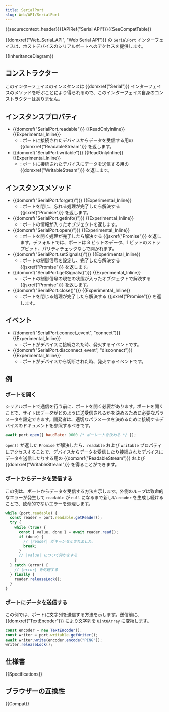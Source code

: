 ```yaml
---
title: SerialPort
slug: Web/API/SerialPort
---
```


{{securecontext_header}}{{APIRef("Serial API")}}{{SeeCompatTable}}

{{domxref("Web_Serial_API", "Web Serial API")}} の `SerialPort` インターフェイスは、ホストデバイスのシリアルポートへのアクセスを提供します。

{{InheritanceDiagram}}

## コンストラクター

このインターフェイスのインスタンスは {{domxref("Serial")}} インターフェイスのメソッドを呼ぶことにより得られるので、このインターフェイス自身のコンストラクターはありません。

## インスタンスプロパティ

- {{domxref("SerialPort.readable")}} {{ReadOnlyInline}} {{Experimental_Inline}}
  - : ポートに接続されたデバイスからデータを受信する用の {{domxref("ReadableStream")}} を返します。
- {{domxref("SerialPort.writable")}} {{ReadOnlyInline}} {{Experimental_Inline}}
  - : ポートに接続されたデバイスにデータを送信する用の {{domxref("WritableStream")}} を返します。

## インスタンスメソッド

- {{domxref("SerialPort.forget()")}} {{Experimental_Inline}}
  - : ポートを閉じ、忘れる処理が完了したら解決する {{jsxref("Promise")}} を返します。
- {{domxref("SerialPort.getInfo()")}} {{Experimental_Inline}}
  - : ポートの情報が入ったオブジェクトを返します。
- {{domxref("SerialPort.open()")}} {{Experimental_Inline}}
  - : ポートを開く処理が完了したら解決する {{jsxref("Promise")}} を返します。デフォルトでは、ポートは 8 ビットのデータ、1 ビットのストップビット、パリティチェックなしで開かれます。
- {{domxref("SerialPort.setSignals()")}} {{Experimental_Inline}}
  - : ポートの制御信号を設定し、完了したら解決する {{jsxref("Promise")}} を返します。
- {{domxref("SerialPort.getSignals()")}} {{Experimental_Inline}}
  - : ポートの制御信号の現在の状態が入ったオブジェクトで解決する {{jsxref("Promise")}} を返します。
- {{domxref("SerialPort.close()")}} {{Experimental_Inline}}
  - : ポートを閉じる処理が完了したら解決する {{jsxref("Promise")}} を返します。

## イベント

- {{domxref("SerialPort.connect_event", "connect")}} {{Experimental_Inline}}
  - : ポートがデバイスに接続された時、発火するイベントです。
- {{domxref("SerialPort.disconnect_event", "disconnect")}} {{Experimental_Inline}}
  - : ポートがデバイスから切断された時、発火するイベントです。

## 例

### ポートを開く

シリアルポートで通信を行う前に、ポートを開く必要があります。ポートを開くことで、サイトはデータがどのように送受信されるかを決めるために必要なパラメータを設定できます。開発者は、適切なパラメータを決めるために接続するデバイスのドキュメントを参照するべきです。

```js
await port.open({ baudRate: 9600 /* ボーレートを決める */ });
```

`open()` が返した `Promise` が解決したら、`readable` および `writable` プロパティにアクセスすることで、デバイスからデータを受信したり接続されたデバイスにデータを送信したりする用の {{domxref("ReadableStream")}} および {{domxref("WritableStream")}} を得ることができます。

### ポートからデータを受信する

この例は、ポートからデータを受信する方法を示します。外側のループは致命的なエラーが発生して `readable` が `null` になるまで新しい `reader` を生成し続けることで、致命的でないエラーを処理します。

```js
while (port.readable) {
  const reader = port.readable.getReader();
  try {
    while (true) {
      const { value, done } = await reader.read();
      if (done) {
        // |reader| がキャンセルされました。
        break;
      }
      // |value| について何かをする
    }
  } catch (error) {
    // |error| を処理する
  } finally {
    reader.releaseLock();
  }
}
```

### ポートにデータを送信する

この例では、ポートに文字列を送信する方法を示します。送信前に、{{domxref("TextEncoder")}} により文字列を `Uint8Array` に変換します。

```js
const encoder = new TextEncoder();
const writer = port.writable.getWriter();
await writer.write(encoder.encode("PING"));
writer.releaseLock();
```

## 仕様書

{{Specifications}}

## ブラウザーの互換性

{{Compat}}
